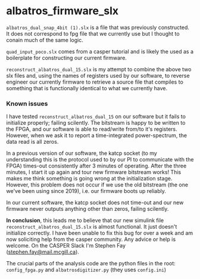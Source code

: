 # albatros_firmware_slx

`albatros_dual_snap_4bit (1).slx` is a file that was previously constructed. It does not correspond to fpg file that we currently use but I thought to conain much of the same logic. 

`quad_input_poco.slx` comes from a casper tutorial and is likely the used as a boilerplate for constructing our current firmware. 

`reconstruct_albatros_dual_15.slx` is my attempt to combine the above two slx files and, using the names of registers used by our software, to reverse engineer our currently firmware to retrieve a source file that compiles to something that is functionally identical to what we currently have.

### Known issues

I have tested `reconstruct_albatros_dual_15` on our software but it fails to initialize properly; failing scilently. The bitstream is happy to be written to the FPGA, and our software is able to read/write from/to it's registers. However, when we ask it to report a time-integrated power-spectrum, the data read is all zeros. 

In a previous version of our software, the katcp socket (to my understanding this is the protocol used to by our PI to communicate with the FPGA) times-out consistently after 3 minutes of operating. After the three minutes, I start it up again and tour new firmware bitstream works! This makes me think something is going wrong at the initialization stage. However, this problem does not occur if we use the old bitstream (the one we've been using since 2019), i.e. our firmware boots up reliably. 

In our current software, the katcp socket does not time-out and our new firmware never outputs anything other than zeros, failing scilently. 

**In conclusion**, this leads me to believe that our new simulink file `reconstruct_albatros_dual_15.slx` is almost functional. It just doesn't initialize correctly. I have been unable to fix this bug for over a week and am now soliciting help from the casper community. Any advice or help is welcome. On the CASPER Slack I'm Stephen Fay (stephen.fay@mail.mcgill.ca). 

The crucial parts of the analysis code are the python files in the root: `config_fpga.py` and `albatrosdigitizer.py` (they uses `config.ini`)

